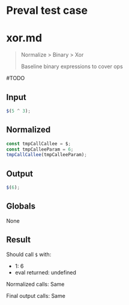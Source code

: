 # Preval test case

# xor.md

> Normalize > Binary > Xor
>
> Baseline binary expressions to cover ops

#TODO

## Input

`````js filename=intro
$(5 ^ 3);
`````

## Normalized

`````js filename=intro
const tmpCallCallee = $;
const tmpCalleeParam = 6;
tmpCallCallee(tmpCalleeParam);
`````

## Output

`````js filename=intro
$(6);
`````

## Globals

None

## Result

Should call `$` with:
 - 1: 6
 - eval returned: undefined

Normalized calls: Same

Final output calls: Same
